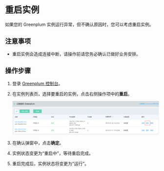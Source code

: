 # 重启实例

如果您的 Greenplum 实例运行异常，但不确认原因时，您可以考虑重启实例。

## 注意事项

- 重启实例会造成连接中断，请操作前请您务必确认已做好业务安排。

## 操作步骤

1. 登录 [Greenplum 控制台](https://jdw-console.jdcloud.com/list)。

2. 在实例列表页，选择要重启的实例，点击右侧操作项中的**重启**。

   ![1564650874280](../../../../../image/JCS-for-Greenplum/jdw-002.png)

3. 在确认弹窗中，点击**确定**。

4. 实例状态变更为“重启中”，等待重启完成。

5. 重启完成后，实例状态将变更为“运行”。

